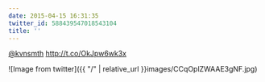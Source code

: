 ```yaml
---
date: 2015-04-15 16:31:35
twitter_id: 588439547018543104
title: ''
---
```


<!-- Tweet at https://twitter.com/statuses/588439261113819136 is either deleted or protected. -->

[@kvnsmth](https://twitter.com/kvnsmth) http://t.co/OkJpw6wk3x

![Image from twitter]({{ "/" | relative_url  }}images/CCqOplZWAAE3gNF.jpg)
